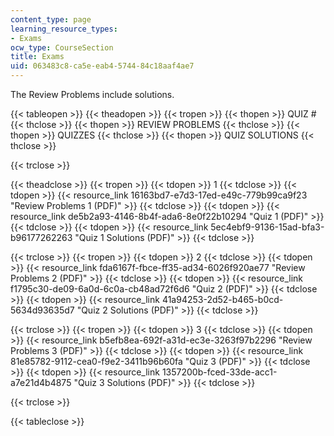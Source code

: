 ```yaml
---
content_type: page
learning_resource_types:
- Exams
ocw_type: CourseSection
title: Exams
uid: 063483c8-ca5e-eab4-5744-84c18aaf4ae7
---
```


The Review Problems include solutions.

{{< tableopen >}}
{{< theadopen >}}
{{< tropen >}}
{{< thopen >}}
QUIZ #
{{< thclose >}}
{{< thopen >}}
REVIEW PROBLEMS
{{< thclose >}}
{{< thopen >}}
QUIZZES
{{< thclose >}}
{{< thopen >}}
QUIZ SOLUTIONS
{{< thclose >}}

{{< trclose >}}

{{< theadclose >}}
{{< tropen >}}
{{< tdopen >}}
1
{{< tdclose >}}
{{< tdopen >}}
{{< resource_link 16163bd7-e7d3-17ed-e49c-779b99ca9f23 "Review Problems 1 (PDF)" >}}
{{< tdclose >}}
{{< tdopen >}}
{{< resource_link de5b2a93-4146-8b4f-ada6-8e0f22b10294 "Quiz 1 (PDF)" >}}
{{< tdclose >}}
{{< tdopen >}}
{{< resource_link 5ec4ebf9-9136-15ad-bfa3-b96177262263 "Quiz 1 Solutions (PDF)" >}}
{{< tdclose >}}

{{< trclose >}}
{{< tropen >}}
{{< tdopen >}}
2
{{< tdclose >}}
{{< tdopen >}}
{{< resource_link fda6167f-fbce-ff35-ad34-6026f920ae77 "Review Problems 2 (PDF)" >}}
{{< tdclose >}}
{{< tdopen >}}
{{< resource_link f1795c30-de09-6a0d-6c0a-cb48ad72f6d6 "Quiz 2 (PDF)" >}}
{{< tdclose >}}
{{< tdopen >}}
{{< resource_link 41a94253-2d52-b465-b0cd-5634d93635d7 "Quiz 2 Solutions (PDF)" >}}
{{< tdclose >}}

{{< trclose >}}
{{< tropen >}}
{{< tdopen >}}
3
{{< tdclose >}}
{{< tdopen >}}
{{< resource_link b5efb8ea-692f-a31d-ec3e-3263f97b2296 "Review Problems 3 (PDF)" >}}
{{< tdclose >}}
{{< tdopen >}}
{{< resource_link 81e85782-9112-cea0-f9e2-3411b96b60fa "Quiz 3 (PDF)" >}}
{{< tdclose >}}
{{< tdopen >}}
{{< resource_link 1357200b-fced-33de-acc1-a7e21d4b4875 "Quiz 3 Solutions (PDF)" >}}
{{< tdclose >}}

{{< trclose >}}

{{< tableclose >}}